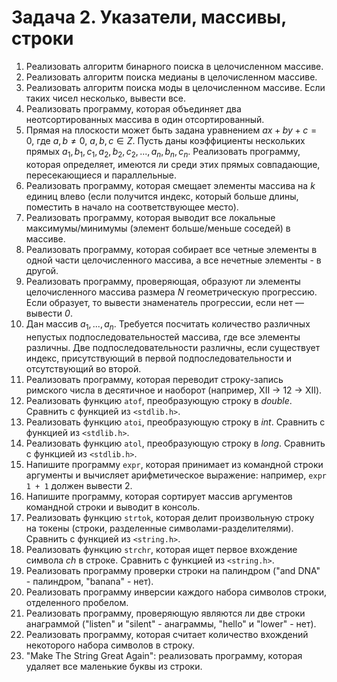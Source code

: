 # Задача 2. Указатели, массивы, строки

1. Реализовать алгоритм бинарного поиска в целочисленном массиве.
2. Реализовать алгоритм поиска медианы в целочисленном массиве.
3. Реализовать алгоритм поиска моды в целочисленном массиве. Если таких чисел несколько, вывести все.
4. Реализовать программу, которая объединяет два неотсортированных массива в один отсортированный.
5. Прямая на плоскости может быть задана уравнением $ax + by + c = 0$, где $a, b \neq 0$, $a, b, c \in Z$. Пусть даны коэффициенты нескольких прямых $a_1, b_1, c_1, a_2, b_2, c_2, ..., a_n, b_n, c_n$. Реализовать программу, которая определяет, имеются ли среди этих прямых совпадающие, пересекающиеся и параллельные.
6. Реализовать программу, которая смещает элементы массива на *k* единиц влево (если получится индекс, который больше длины, поместить в начало на соответствующее место).
7. Реализовать программу, которая выводит все локальные максимумы/минимумы (элемент больше/меньше соседей) в массиве.
8. Реализовать программу, которая собирает все четные элементы в одной части целочисленного массива, а все нечетные элементы - в другой.
9. Реализовать программу, проверяющая, образуют ли элементы целочисленного массива размера *N* геометрическую прогрессию. Если образует, то вывести знаменатель прогрессии, если нет — вывести *0*.
10. Дан массив $a_1,...,a_n$. Требуется посчитать количество различных непустых подпоследовательностей массива, где все элементы различны. Две подпоследовательности различны, если существует индекс, присутствующий в первой подпоследовательности и отсутствующий во второй.
11. Реализовать программу, которая переводит строку-запись римского числа в десятичное и наоборот (например, XII -> 12 -> XII).
12. Реализовать функцию ```atof```, преобразующую строку в *double*. Сравнить с функцией из ```<stdlib.h>```.
13. Реализовать функцию ```atoi```, преобразующую строку в *int*. Сравнить с функцией из ```<stdlib.h>```.
14. Реализовать функцию ```atol```, преобразующую строку в *long*. Сравнить с функцией из ```<stdlib.h>```.
15. Напишите программу ```expr```, которая принимает из командной строки аргументы и вычисляет арифметическое выражение: например, ```expr 1 + 1``` должен вывести 2.
16. Напишите программу, которая сортирует массив аргументов командной строки и выводит в консоль.
17. Реализовать функцию ```strtok```, которая делит произвольную строку на токены (строки, разделенные символами-разделителями). Сравнить с функцией из ```<string.h>```.
18. Реализовать функцию ```strchr```, которая ищет первое вхождение символа *ch* в строке. Сравнить с функцией из ```<string.h>```.
19. Реализовать программу проверки строки на палиндром ("and DNA" - палиндром, "banana" - нет).
20. Реализовать программу инверсии каждого набора символов строки, отделенного пробелом.
21. Реализовать программу, проверяющую являются ли две строки анаграммой ("listen" и "silent" - анаграммы, "hello" и "lower" - нет).
22. Реализовать программу, которая считает количество вхождений некоторого набора символов в строку.
23. "Make The String Great Again": реализовать программу, которая удаляет все маленькие буквы из строки.
